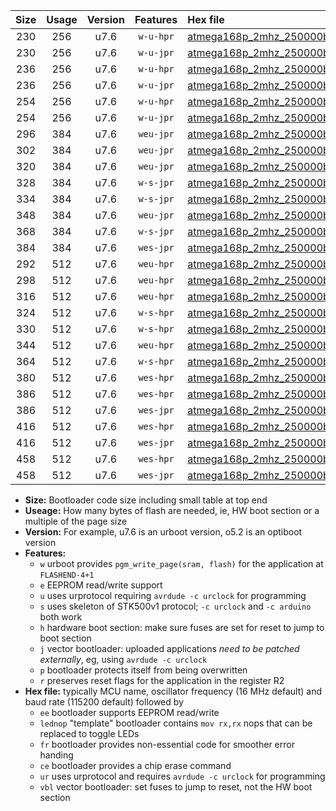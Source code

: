 |Size|Usage|Version|Features|Hex file|
|:-:|:-:|:-:|:-:|:--|
|230|256|u7.6|`w-u-hpr`|[atmega168p_2mhz_250000bps_ur.hex](https://raw.githubusercontent.com/stefanrueger/urboot/main//atmega168p_2mhz_250000bps_ur.hex)|
|230|256|u7.6|`w-u-jpr`|[atmega168p_2mhz_250000bps_ur_vbl.hex](https://raw.githubusercontent.com/stefanrueger/urboot/main//atmega168p_2mhz_250000bps_ur_vbl.hex)|
|236|256|u7.6|`w-u-hpr`|[atmega168p_2mhz_250000bps_lednop_ur.hex](https://raw.githubusercontent.com/stefanrueger/urboot/main//atmega168p_2mhz_250000bps_lednop_ur.hex)|
|236|256|u7.6|`w-u-jpr`|[atmega168p_2mhz_250000bps_lednop_ur_vbl.hex](https://raw.githubusercontent.com/stefanrueger/urboot/main//atmega168p_2mhz_250000bps_lednop_ur_vbl.hex)|
|254|256|u7.6|`w-u-hpr`|[atmega168p_2mhz_250000bps_lednop_fr_ur.hex](https://raw.githubusercontent.com/stefanrueger/urboot/main//atmega168p_2mhz_250000bps_lednop_fr_ur.hex)|
|254|256|u7.6|`w-u-jpr`|[atmega168p_2mhz_250000bps_lednop_fr_ur_vbl.hex](https://raw.githubusercontent.com/stefanrueger/urboot/main//atmega168p_2mhz_250000bps_lednop_fr_ur_vbl.hex)|
|296|384|u7.6|`weu-jpr`|[atmega168p_2mhz_250000bps_ee_ur_vbl.hex](https://raw.githubusercontent.com/stefanrueger/urboot/main//atmega168p_2mhz_250000bps_ee_ur_vbl.hex)|
|302|384|u7.6|`weu-jpr`|[atmega168p_2mhz_250000bps_ee_lednop_ur_vbl.hex](https://raw.githubusercontent.com/stefanrueger/urboot/main//atmega168p_2mhz_250000bps_ee_lednop_ur_vbl.hex)|
|320|384|u7.6|`weu-jpr`|[atmega168p_2mhz_250000bps_ee_lednop_fr_ur_vbl.hex](https://raw.githubusercontent.com/stefanrueger/urboot/main//atmega168p_2mhz_250000bps_ee_lednop_fr_ur_vbl.hex)|
|328|384|u7.6|`w-s-jpr`|[atmega168p_2mhz_250000bps_vbl.hex](https://raw.githubusercontent.com/stefanrueger/urboot/main//atmega168p_2mhz_250000bps_vbl.hex)|
|334|384|u7.6|`w-s-jpr`|[atmega168p_2mhz_250000bps_lednop_vbl.hex](https://raw.githubusercontent.com/stefanrueger/urboot/main//atmega168p_2mhz_250000bps_lednop_vbl.hex)|
|348|384|u7.6|`weu-jpr`|[atmega168p_2mhz_250000bps_ee_lednop_fr_ce_ur_vbl.hex](https://raw.githubusercontent.com/stefanrueger/urboot/main//atmega168p_2mhz_250000bps_ee_lednop_fr_ce_ur_vbl.hex)|
|368|384|u7.6|`w-s-jpr`|[atmega168p_2mhz_250000bps_lednop_fr_vbl.hex](https://raw.githubusercontent.com/stefanrueger/urboot/main//atmega168p_2mhz_250000bps_lednop_fr_vbl.hex)|
|384|384|u7.6|`wes-jpr`|[atmega168p_2mhz_250000bps_ee_vbl.hex](https://raw.githubusercontent.com/stefanrueger/urboot/main//atmega168p_2mhz_250000bps_ee_vbl.hex)|
|292|512|u7.6|`weu-hpr`|[atmega168p_2mhz_250000bps_ee_ur.hex](https://raw.githubusercontent.com/stefanrueger/urboot/main//atmega168p_2mhz_250000bps_ee_ur.hex)|
|298|512|u7.6|`weu-hpr`|[atmega168p_2mhz_250000bps_ee_lednop_ur.hex](https://raw.githubusercontent.com/stefanrueger/urboot/main//atmega168p_2mhz_250000bps_ee_lednop_ur.hex)|
|316|512|u7.6|`weu-hpr`|[atmega168p_2mhz_250000bps_ee_lednop_fr_ur.hex](https://raw.githubusercontent.com/stefanrueger/urboot/main//atmega168p_2mhz_250000bps_ee_lednop_fr_ur.hex)|
|324|512|u7.6|`w-s-hpr`|[atmega168p_2mhz_250000bps.hex](https://raw.githubusercontent.com/stefanrueger/urboot/main//atmega168p_2mhz_250000bps.hex)|
|330|512|u7.6|`w-s-hpr`|[atmega168p_2mhz_250000bps_lednop.hex](https://raw.githubusercontent.com/stefanrueger/urboot/main//atmega168p_2mhz_250000bps_lednop.hex)|
|344|512|u7.6|`weu-hpr`|[atmega168p_2mhz_250000bps_ee_lednop_fr_ce_ur.hex](https://raw.githubusercontent.com/stefanrueger/urboot/main//atmega168p_2mhz_250000bps_ee_lednop_fr_ce_ur.hex)|
|364|512|u7.6|`w-s-hpr`|[atmega168p_2mhz_250000bps_lednop_fr.hex](https://raw.githubusercontent.com/stefanrueger/urboot/main//atmega168p_2mhz_250000bps_lednop_fr.hex)|
|380|512|u7.6|`wes-hpr`|[atmega168p_2mhz_250000bps_ee.hex](https://raw.githubusercontent.com/stefanrueger/urboot/main//atmega168p_2mhz_250000bps_ee.hex)|
|386|512|u7.6|`wes-hpr`|[atmega168p_2mhz_250000bps_ee_lednop.hex](https://raw.githubusercontent.com/stefanrueger/urboot/main//atmega168p_2mhz_250000bps_ee_lednop.hex)|
|386|512|u7.6|`wes-jpr`|[atmega168p_2mhz_250000bps_ee_lednop_vbl.hex](https://raw.githubusercontent.com/stefanrueger/urboot/main//atmega168p_2mhz_250000bps_ee_lednop_vbl.hex)|
|416|512|u7.6|`wes-hpr`|[atmega168p_2mhz_250000bps_ee_lednop_fr.hex](https://raw.githubusercontent.com/stefanrueger/urboot/main//atmega168p_2mhz_250000bps_ee_lednop_fr.hex)|
|416|512|u7.6|`wes-jpr`|[atmega168p_2mhz_250000bps_ee_lednop_fr_vbl.hex](https://raw.githubusercontent.com/stefanrueger/urboot/main//atmega168p_2mhz_250000bps_ee_lednop_fr_vbl.hex)|
|458|512|u7.6|`wes-hpr`|[atmega168p_2mhz_250000bps_ee_lednop_fr_ce.hex](https://raw.githubusercontent.com/stefanrueger/urboot/main//atmega168p_2mhz_250000bps_ee_lednop_fr_ce.hex)|
|458|512|u7.6|`wes-jpr`|[atmega168p_2mhz_250000bps_ee_lednop_fr_ce_vbl.hex](https://raw.githubusercontent.com/stefanrueger/urboot/main//atmega168p_2mhz_250000bps_ee_lednop_fr_ce_vbl.hex)|

- **Size:** Bootloader code size including small table at top end
- **Useage:** How many bytes of flash are needed, ie, HW boot section or a multiple of the page size
- **Version:** For example, u7.6 is an urboot version, o5.2 is an optiboot version
- **Features:**
  + `w` urboot provides `pgm_write_page(sram, flash)` for the application at `FLASHEND-4+1`
  + `e` EEPROM read/write support
  + `u` uses urprotocol requiring `avrdude -c urclock` for programming
  + `s` uses skeleton of STK500v1 protocol; `-c urclock` and `-c arduino` both work
  + `h` hardware boot section: make sure fuses are set for reset to jump to boot section
  + `j` vector bootloader: uploaded applications *need to be patched externally*, eg, using `avrdude -c urclock`
  + `p` bootloader protects itself from being overwritten
  + `r` preserves reset flags for the application in the register R2
- **Hex file:** typically MCU name, oscillator frequency (16 MHz default) and baud rate (115200 default) followed by
  + `ee` bootloader supports EEPROM read/write
  + `lednop` "template" bootloader contains `mov rx,rx` nops that can be replaced to toggle LEDs
  + `fr` bootloader provides non-essential code for smoother error handing
  + `ce` bootloader provides a chip erase command
  + `ur` uses urprotocol and requires `avrdude -c urclock` for programming
  + `vbl` vector bootloader: set fuses to jump to reset, not the HW boot section
